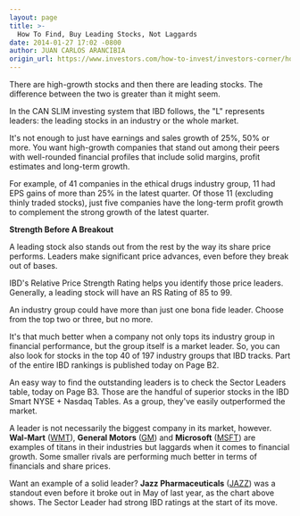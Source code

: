 ```yaml
---
layout: page
title: >-
  How To Find, Buy Leading Stocks, Not Laggards
date: 2014-01-27 17:02 -0800
author: JUAN CARLOS ARANCIBIA
origin_url: https://www.investors.com/how-to-invest/investors-corner/how-to-identify-leading-stocks
---
```





There are high-growth stocks and then there are leading stocks. The difference between the two is greater than it might seem.


In the CAN SLIM investing system that IBD follows, the "L" represents leaders: the leading stocks in an industry or the whole market.


It's not enough to just have earnings and sales growth of 25%, 50% or more. You want high-growth companies that stand out among their peers with well-rounded financial profiles that include solid margins, profit estimates and long-term growth.


For example, of 41 companies in the ethical drugs industry group, 11 had EPS gains of more than 25% in the latest quarter. Of those 11 (excluding thinly traded stocks), just five companies have the long-term profit growth to complement the strong growth of the latest quarter.


**Strength Before A Breakout**


A leading stock also stands out from the rest by the way its share price performs. Leaders make significant price advances, even before they break out of bases.


IBD's Relative Price Strength Rating helps you identify those price leaders. Generally, a leading stock will have an RS Rating of 85 to 99.


An industry group could have more than just one bona fide leader. Choose from the top two or three, but no more.


It's that much better when a company not only tops its industry group in financial performance, but the group itself is a market leader. So, you can also look for stocks in the top 40 of 197 industry groups that IBD tracks. Part of the entire IBD rankings is published today on Page B2.


An easy way to find the outstanding leaders is to check the Sector Leaders table, today on Page B3. Those are the handful of superior stocks in the IBD Smart NYSE + Nasdaq Tables. As a group, they've easily outperformed the market.


A leader is not necessarily the biggest company in its market, however. **Wal-Mart** ([WMT](https://research.investors.com/quote.aspx?symbol=WMT)), **General Motors** ([GM](https://research.investors.com/quote.aspx?symbol=GM)) and **Microsoft** ([MSFT](https://research.investors.com/quote.aspx?symbol=MSFT)) are examples of titans in their industries but laggards when it comes to financial growth. Some smaller rivals are performing much better in terms of financials and share prices.


Want an example of a solid leader? **Jazz Pharmaceuticals** ([JAZZ](https://research.investors.com/quote.aspx?symbol=JAZZ)) was a standout even before it broke out in May of last year, as the chart above shows. The Sector Leader had strong IBD ratings at the start of its move.




